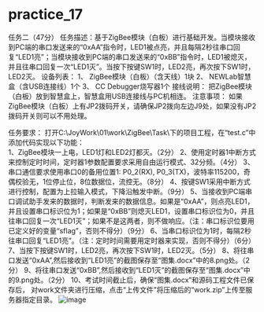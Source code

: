 # practice_17
任务二（47分）
任务描述：基于ZigBee模块（白板）进行基础开发。当模块接收到PC端的串口发送来的“0xAA”指令时，LED1被点亮，并且每隔2秒往串口回复“LED1亮”；当模块接收到PC端的串口发送来的“0xBB”指令时，LED1被熄灭，并且往串口回复一次“LED1灭”。当按下按键SW1时，LED2亮，再次按下SW1时，LED2灭。
设备列表：
1、	ZigBee模块（白板）（含天线）1块
2、	NEWLab智慧盒（含USB连接线）1个
3、	CC Debugger烧写器1个
接线说明：
把ZigBee模块（白板）放到智慧盒上，智慧盒用USB连接线与PC机相连。
注意事项：
如果ZigBee模块（白板）上有JP2拨码开关，请确保JP2拨向左边J9处，如果没有JP2拨码开关则可以不用处理。

任务要求：
打开C:\JoyWork\01\work\ZigBee\Task\下的项目工程，在“test.c”中添加代码实现以下功能：    
1、ZigBee模块一上电，LED1灯和LED2灯都灭。（2分）
2、使用定时器1中断方式来控制定时时间，定时器1参数配置要求采用自由运行模式、32分频。（4分）
3、串口通信要求使用串口0的备用位置1: P0_2(RX), P0_3(TX)，波特率115200，奇偶校验无，1位停止位，8位数据位，流控无。（8分）
4、按键SW1采用中断方式进行控制，配置为上拉输入模式，下降沿触发中断。（9分）
5、当接收到PC端串口调试助手发来的数据时，判断发来的数据信息。如果是“0xAA”，则点亮LED1，并且设置串口标识位为1；如果是“0xBB”则熄灭LED1，设置串口标识位为0，并且往串口回复一次“LED1灭”；如果不是这两者，则不做响应。（注：串口标识位要用已定义好的变量“sflag”，否则不得分）（9分）
6、当串口标识位为1时，每隔2秒往串口回复“LED1亮”。（注：定时时间需要用定时器来实现，否则不得分）（6分）
7、当按下按键SW1时，LED2亮，再次按下SW1时，LED2灭。（5分）
8、将往串口发送“0xAA”,然后接收到“LED1亮”的截图保存至“图集.docx”中的8.png处。（2分）
9、将往串口发送“0xBB”,然后接收到“LED1灭”的截图保存至“图集.docx”中的9.png处。（2分）
10、考试时间截止后，确保“图集.docx”和源码工程文件已保存后， 对work文件夹进行压缩，点击“上传文件”将压缩后的“work.zip”上传至服务器指定目录。
![image](https://user-images.githubusercontent.com/104015167/199659929-c1ff919c-a3e4-4a16-8594-0f22242df4c1.png)

